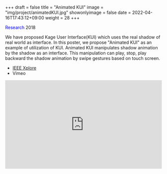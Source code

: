 +++
draft = false
title = "Animated KUI"
image = "img/project/animatedKUI.jpg"
showonlyimage = false
date = 2022-04-16T17:43:12+09:00
weight = 28
+++

<span style="color: blue; ">Research</span> 2018
<!--more-->
We have proposed Kage User Interface(KUI) which uses the real shadow of real world as interface. In this poster, we propose "Animated KUI" as an example of utilization of KUI. Animated KUI manipulates shadow animation by the shadow as an interface. This manipulation can play, stop, play backward the shadow animation by swipe gestures based on touch screen.


- <a href="https://ieeexplore.ieee.org/document/8444807" target="_blank">IEEE Xplore</a>
- Vimeo
<div style="padding:56.25% 0 0 0;position:relative;"><iframe src="https://player.vimeo.com/video/400311402?h=f3ac043ebc&amp;badge=0&amp;autopause=0&amp;player_id=0&amp;app_id=58479" frameborder="0" allow="autoplay; fullscreen; picture-in-picture" allowfullscreen style="position:absolute;top:0;left:0;width:100%;height:100%;" title="Animated KUI"></iframe></div><script src="https://player.vimeo.com/api/player.js"></script>